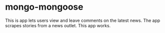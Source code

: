 # mongo-mongoose
This is app lets users view and leave comments on the latest news. The app scrapes stories from a news outlet. This app works.
